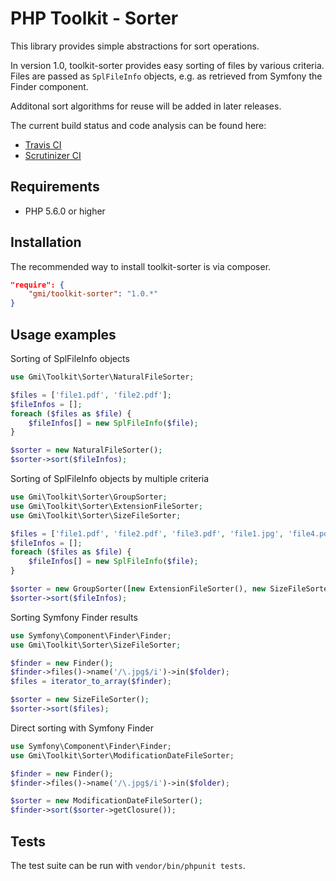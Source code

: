 PHP Toolkit - Sorter
====================

This library provides simple abstractions for sort operations.

In version 1.0, toolkit-sorter provides easy sorting of files by various criteria.
Files are passed as `SplFileInfo` objects, e.g. as retrieved from Symfony the Finder component.

Additonal sort algorithms for reuse will be added in later releases.

The current build status and code analysis can be found here:
  * [Travis CI](https://travis-ci.org/gmitirol/toolkit-sorter)
  * [Scrutinizer CI](https://scrutinizer-ci.com/g/gmitirol/toolkit-sorter/)

Requirements
------------
* PHP 5.6.0 or higher

Installation
------------
The recommended way to install toolkit-sorter is via composer.
```json
"require": {
    "gmi/toolkit-sorter": "1.0.*"
}
```

Usage examples
--------------

Sorting of SplFileInfo objects
```php
use Gmi\Toolkit\Sorter\NaturalFileSorter;

$files = ['file1.pdf', 'file2.pdf'];
$fileInfos = [];
foreach ($files as $file) {
    $fileInfos[] = new SplFileInfo($file);
}

$sorter = new NaturalFileSorter();
$sorter->sort($fileInfos);
```

Sorting of SplFileInfo objects by multiple criteria
```php
use Gmi\Toolkit\Sorter\GroupSorter;
use Gmi\Toolkit\Sorter\ExtensionFileSorter;
use Gmi\Toolkit\Sorter\SizeFileSorter;

$files = ['file1.pdf', 'file2.pdf', 'file3.pdf', 'file1.jpg', 'file4.pdf', 'file2.jpg'];
$fileInfos = [];
foreach ($files as $file) {
    $fileInfos[] = new SplFileInfo($file);
}

$sorter = new GroupSorter([new ExtensionFileSorter(), new SizeFileSorter()]);
$sorter->sort($fileInfos);
```

Sorting Symfony Finder results
```php
use Symfony\Component\Finder\Finder;
use Gmi\Toolkit\Sorter\SizeFileSorter;

$finder = new Finder();
$finder->files()->name('/\.jpg$/i')->in($folder);
$files = iterator_to_array($finder);

$sorter = new SizeFileSorter();
$sorter->sort($files);
```

Direct sorting with Symfony Finder
```php
use Symfony\Component\Finder\Finder;
use Gmi\Toolkit\Sorter\ModificationDateFileSorter;

$finder = new Finder();
$finder->files()->name('/\.jpg$/i')->in($folder);

$sorter = new ModificationDateFileSorter();
$finder->sort($sorter->getClosure());
```

Tests
-----
The test suite can be run with `vendor/bin/phpunit tests`.
